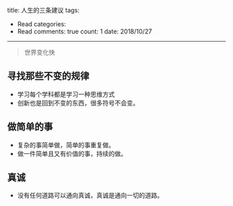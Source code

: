 title: 人生的三条建议
tags: 
  - Read
categories: 
  - Read
comments: true
count: 1
date: 2018/10/27
---
  > 世界变化快

## 寻找那些不变的规律
- 学习每个学科都是学习一种思维方式
- 创新也是回到不变的东西，很多符号不会变。

## 做简单的事
- 复杂的事简单做，简单的事重复做。
- 做一件简单且又有价值的事，持续的做。

## 真诚
- 没有任何道路可以通向真诚，真诚是通向一切的道路。
